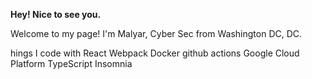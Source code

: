 **Hey! Nice to see you.**

Welcome to my page!
I'm Malyar, Cyber Sec  from  Washington DC, DC. 

hings I code with
React Webpack Docker github actions Google Cloud Platform TypeScript Insomnia 
